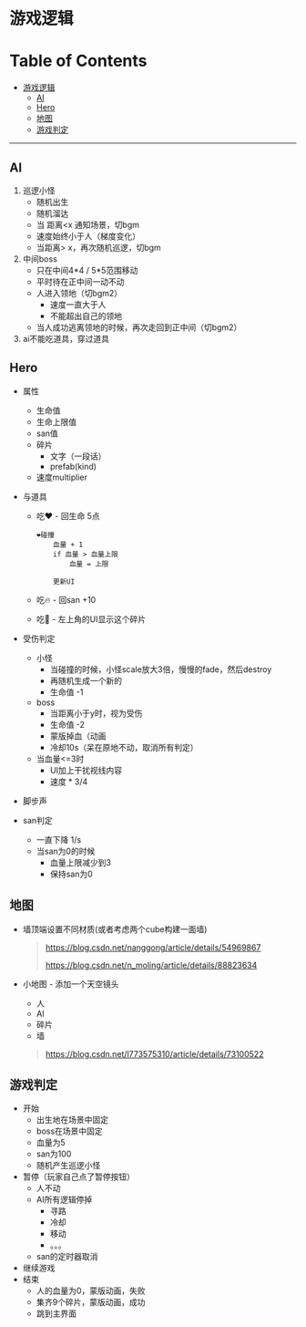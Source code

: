 # 游戏逻辑

Table of Contents
=================

   * [游戏逻辑](#游戏逻辑)
      * [AI](#ai)
      * [Hero](#hero)
      * [地图](#地图)
      * [游戏判定](#游戏判定)

------

## AI

1. 巡逻小怪
   - 随机出生
   - 随机溜达
   - 当 距离<x 通知场景，切bgm
   - 速度始终小于人（梯度变化）
   - 当距离> x，再次随机巡逻，切bgm
2. 中间boss
   - 只在中间4*4 / 5\*5范围移动
   - 平时待在正中间一动不动
   - 人进入领地（切bgm2）
     - 速度一直大于人
     - 不能超出自己的领地
   - 当人成功逃离领地的时候，再次走回到正中间（切bgm2）
3. ai不能吃道具，穿过道具





## Hero

- 属性

  - 生命值
  - 生命上限值
  - san值
  - 碎片
    - 文字（一段话）
    - prefab(kind)
  - 速度multiplier
  
- 与道具

  - 吃❤️ - 回生命 5点

    ```
    ❤️碰撞
    	血量 + 1
    	if 血量 > 血量上限
    		血量 = 上限
    	
    	更新UI
    ```

  - 吃🔥 - 回san +10

  - 吃🧩 - 左上角的UI显示这个碎片

- 受伤判定

  - 小怪
    - 当碰撞的时候，小怪scale放大3倍，慢慢的fade，然后destroy
    - 再随机生成一个新的
    - 生命值 -1
  - boss
    - 当距离小于y时，视为受伤
    - 生命值 -2
    - 蒙版掉血（动画
    - 冷却10s（呆在原地不动，取消所有判定）
  - 当血量<=3时
    - UI加上干扰视线内容
    - 速度  * 3/4

- 脚步声

- san判定

  - 一直下降 1/s
  - 当san为0的时候
    - 血量上限减少到3
    - 保持san为0



## 地图

- 墙顶端设置不同材质(或者考虑两个cube构建一面墙)

  > https://blog.csdn.net/nanggong/article/details/54969867
  >
  > https://blog.csdn.net/n_moling/article/details/88823634

- 小地图 - 添加一个天空镜头

  - 人
  - AI
  - 碎片
  - 墙

  > https://blog.csdn.net/l773575310/article/details/73100522





## 游戏判定

- 开始
  - 出生地在场景中固定
  - boss在场景中固定
  - 血量为5
  - san为100
  - 随机产生巡逻小怪
- 暂停（玩家自己点了暂停按钮）
  - 人不动
  - AI所有逻辑停掉
    - 寻路
    - 冷却
    - 移动
    - 。。。
  - san的定时器取消
- 继续游戏
- 结束
  - 人的血量为0，蒙版动画，失败
  - 集齐9个碎片，蒙版动画，成功
  - 跳到主界面
